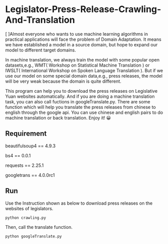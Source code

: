 # Legislator-Press-Release-Crawling-And-Translation

[ ]Almost everyone who wants to use machine learning algorithms in practical applications will face the problem of Domain Adaptation. It means we have established a model in a  source domain, but hope to expand our model to different target domains.

  In machine translation, we always train the model with some popular open datasets,e.g., WMT( Workshop on Statistical Machine Translation ) or IWSLT( International Workshop on Spoken Language Translation ). But if we use our model on some special domain data,e.g., press releases, the model will be very weak because the domain is quite different. 

  This program can help you to download the press releases on Legislative Yuan websites automatically. And if you are doing a machine translation task, you can also call fuctions in googleTranslate.py. There are some function which will help you translate the press releases from chinese to english through the google api. You can use chinese and english  pairs to do machine translation or back translation. Enjoy it! :grinning:


## Requirement

beautifulsoup4 == 4.9.3

bs4 == 0.0.1

requests == 2.25.1

googletrans == 4.0.0rc1

## Run

Use the Instruction shown as below to download press releases on the websites of legislators.

```sh
python crawling.py
```

Then, call the translate function. 

```sh
python googleTranslate.py
```
